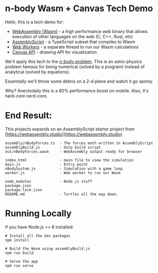 # n-body Wasm + Canvas Tech Demo

Hello, this is a tech demo for:
- [WebAssembly (Wasm)](https://webassembly.org/) - a high performance web binary that allows execution of other languages on the web (C, C++, Rust, etc)
- [AssemblyScript](https://docs.assemblyscript.org/) - a TypeScript subset that compiles to Wasm
- [Web Workers](https://www.html5rocks.com/en/tutorials/workers/basics/) - a separate thread to run our Wasm calculations
- [Canvas API](https://developer.mozilla.org/en-US/docs/Web/API/Canvas_API) - drawing API for visualization

We'll apply this tech to the [n-body problem](https://en.wikipedia.org/wiki/N-body_problem).  This is an astro-physics problem famous for being numerical (solved by a program) instead of analytical (solved by equations).

Essentially we'll throw some debris on a 2-d plane and watch it go spinny.

Why?  Anectodally this is a 60% performance boost on mobile.  Also, it's hard-core nerd-core.

# End Result:

This projects expands on an AssemblyScript starter project from [https://webassembly.studio](https://webassembly.studio) 

```
assembly/nBodyForces.ts  - The forces math written in AssemblyScript
assemblyBuild.js         - Gulp build script    
out/nBodyForces.wasm     - WebAssembly output ready for browser

index.html               - main file to view the simulation
main.js                  - Entry point
nBodySystem.js           - Simulation with a game loop
worker.js                - Web worker to run our Wasm

node_modules             - Node.js stuff
package.json
package-lock.json
README.md                - Turtles all the way down.
```

# Running Locally

If you have Node.js >= 8 installed:

```
# Install all the dev packages
npm install

# Build the Wasm using assemblyBuild.js
npm run build

# Serve the app
npm run serve
```


